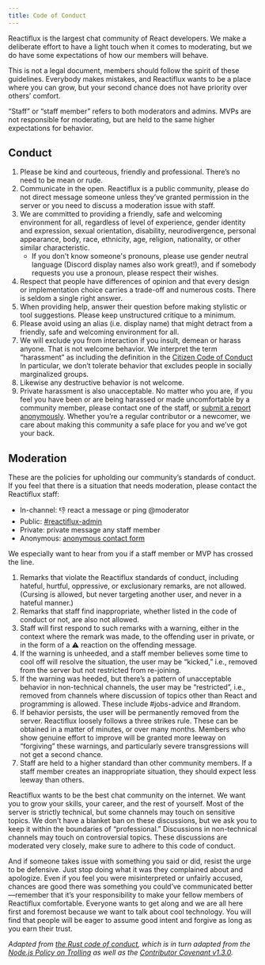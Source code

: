 ```yaml
---
title: Code of Conduct
---
```


Reactiflux is the largest chat community of React developers. We make a deliberate effort to have a light touch when it comes to moderating, but we do have some expectations of how our members will behave.

This is not a legal document, members should follow the spirit of these guidelines. Everybody makes mistakes, and Reactiflux wants to be a place where you can grow, but your second chance does not have priority over others’ comfort.

“Staff” or “staff member” refers to both moderators and admins. MVPs are not responsible for moderating, but are held to the same higher expectations for behavior.

## Conduct

1. Please be kind and courteous, friendly and professional. There’s no need to be mean or rude.
1. Communicate in the open. Reactiflux is a public community, please do not direct message someone unless they’ve granted permission in the server or you need to discuss a moderation issue with staff.
1. We are committed to providing a friendly, safe and welcoming environment for all, regardless of level of experience, gender identity and expression, sexual orientation, disability, neurodivergence, personal appearance, body, race, ethnicity, age, religion, nationality, or other similar characteristic.
   - If you don't know someone's pronouns, please use gender neutral language (Discord display names also work great!), and if somebody requests you use a pronoun, please respect their wishes.
1. Respect that people have differences of opinion and that every design or implementation choice carries a trade-off and numerous costs. There is seldom a single right answer.
1. When providing help, answer their question before making stylistic or tool suggestions. Please keep unstructured critique to a minimum.
1. Please avoid using an alias (i.e. display name) that might detract from a friendly, safe and welcoming environment for all.
1. We will exclude you from interaction if you insult, demean or harass anyone. That is not welcome behavior. We interpret the term “harassment” as including the definition in the [Citizen Code of Conduct](http://citizencodeofconduct.org/) In particular, we don’t tolerate behavior that excludes people in socially marginalized groups.
1. Likewise any destructive behavior is not welcome.
1. Private harassment is also unacceptable. No matter who you are, if you feel you have been or are being harassed or made uncomfortable by a community member, please contact one of the staff, or [submit a report anonymously](/contact/). Whether you’re a regular contributor or a newcomer, we care about making this community a safe place for you and we’ve got your back.

## Moderation

These are the policies for upholding our community’s standards of conduct. If you feel that there is a situation that needs moderation, please contact the Reactiflux staff:

- In-channel: 👎 react a message or ping @moderator
- Public: [#reactiflux-admin](https://discord.gg/YKcXEDa)
- Private: private message any staff member
- Anonymous: [anonymous contact form](/contact/)

We especially want to hear from you if a staff member or MVP has crossed the line.

1. Remarks that violate the Reactiflux standards of conduct, including hateful, hurtful, oppressive, or exclusionary remarks, are not allowed. (Cursing is allowed, but never targeting another user, and never in a hateful manner.)
1. Remarks that staff find inappropriate, whether listed in the code of conduct or not, are also not allowed.
1. Staff will first respond to such remarks with a warning, either in the context where the remark was made, to the offending user in private, or in the form of a ⚠️ reaction on the offending message.
1. If the warning is unheeded, and a staff member believes some time to cool off will resolve the situation, the user may be “kicked,” i.e., removed from the server but not restricted from re-joining.
1. If the warning was heeded, but there’s a pattern of unacceptable behavior in non-technical channels, the user may be “restricted”, i.e., removed from channels where discussion of topics other than React and programming is allowed. These include #jobs-advice and #random.
1. If behavior persists, the user will be permanently removed from the server. Reactiflux loosely follows a three strikes rule. These can be obtained in a matter of minutes, or over many months. Members who show genuine effort to improve will be granted more leeway on “forgiving” these warnings, and particularly severe transgressions will not get a second chance.
1. Staff are held to a higher standard than other community members. If a staff member creates an inappropriate situation, they should expect less leeway than others.

Reactiflux wants to be the best chat community on the internet. We want you to grow your skills, your career, and the rest of yourself. Most of the server is strictly technical, but some channels may touch on sensitive topics. We don’t have a blanket ban on these discussions, but we ask you to keep it within the boundaries of “professional.” Discussions in non-technical channels may touch on controversial topics. These discussions are moderated very closely, make sure to adhere to this code of conduct.

And if someone takes issue with something you said or did, resist the urge to be defensive. Just stop doing what it was they complained about and apologize. Even if you feel you were misinterpreted or unfairly accused, chances are good there was something you could’ve communicated better—remember that it’s your responsibility to make your fellow members of Reactiflux comfortable. Everyone wants to get along and we are all here first and foremost because we want to talk about cool technology. You will find that people will be eager to assume good intent and forgive as long as you earn their trust.

_Adapted from [the Rust code of conduct](https://www.rust-lang.org/policies/code-of-conduct), which is in turn adapted from the [Node.js Policy on Trolling](http://blog.izs.me/post/30036893703/policy-on-trolling) as well as the [Contributor Covenant v1.3.0](https://www.contributor-covenant.org/version/1/3/0/)._
